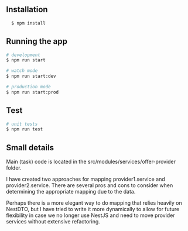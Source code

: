 
## Installation

```bash
  $ npm install
```


## Running the app

```bash
# development
$ npm run start

# watch mode
$ npm run start:dev

# production mode
$ npm run start:prod
```

## Test

```bash
# unit tests
$ npm run test
```

## Small details

Main (task) code is located in the src/modules/services/offer-provider folder.

I have created two approaches for mapping provider1.service and provider2.service. There are several pros and cons to consider when determining the appropriate mapping due to the data.

Perhaps there is a more elegant way to do mapping that relies heavily on NestDTO, but I have tried to write it more dynamically to allow for future flexibility in case we no longer use NestJS and need to move provider services without extensive refactoring.
